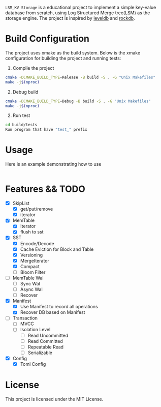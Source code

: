 `LSM_KV Storage` is a educational project to implement a simple key-value database from scratch, using Log Structured Merge tree(LSM) as the storage engine. The project is inspired by [leveldb](https://github.com/google/leveldb) and [rockdb](https://github.com/facebook/rocksdb).

# Build Configuration

The project uses xmake as the build system. Below is the xmake configuration for building the project and running tests:

1. Compile the project
```bash
cmake -DCMAKE_BUILD_TYPE=Release -B build -S . -G "Unix Makefiles"
make -j$(nproc)
```

2. Debug build
```bash
cmake -DCMAKE_BUILD_TYPE=Debug -B build -S . -G "Unix Makefiles"
make -j$(nproc)
```


2. Run test
```bash
cd build/tests
Run program that have "test_" prefix
```

# Usage

Here is an example demonstrating how to use
```
```

# Features && TODO
- [x] SkipList
  - [x] get/put/remove
  - [x] iterator
- [x] MemTable
  - [x] Iterator
  - [x] flush to sst
- [x] SST
  - [x] Encode/Decode
  - [x] Cache Eviction for Block and Table
  - [x] Versioning
  - [x] MergeIterator
  - [x] Compact
  - [ ] Bloom Filter
- [ ] MemTable Wal
  - [ ] Sync Wal
  - [ ] Async Wal
  - [ ] Recover
- [x] Manifest
  - [x] Use Manifest to record all operations
  - [x] Recover DB based on Manifest
- [ ] Transaction
  - [ ] MVCC
  - [ ] Isolation Level
    - [ ] Read Uncommitted
    - [ ] Read Committed
    - [ ] Repeatable Read
    - [ ] Serializable
- [x] Config
  - [x] Toml Config

# License
This project is licensed under the MIT License.